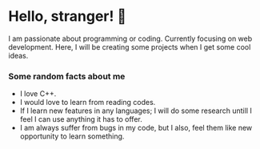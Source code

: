 # Hello, stranger! :wave:

I am passionate about programming or coding. Currently focusing on web development. Here, I will be creating some projects when I get some cool ideas. 

### Some random facts about me

* I love C++.
* I would love to learn from reading codes.
* If I learn new features in any languages; I will do some research untill I feel I can use anything it has to offer.
* I am always suffer from bugs in my code, but I also, feel them like new opportunity to learn something.

